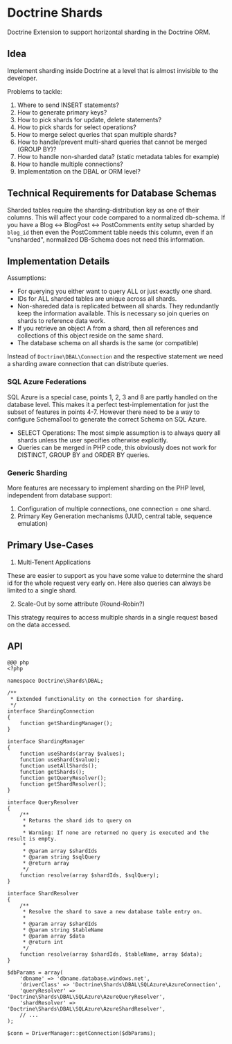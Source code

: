 # Doctrine Shards

Doctrine Extension to support horizontal sharding in the Doctrine ORM.

## Idea

Implement sharding inside Doctrine at a level that is almost invisible to the developer.

Problems to tackle:

1. Where to send INSERT statements?
2. How to generate primary keys?
3. How to pick shards for update, delete statements?
4. How to pick shards for select operations?
5. How to merge select queries that span multiple shards?
6. How to handle/prevent multi-shard queries that cannot be merged (GROUP BY)?
7. How to handle non-sharded data? (static metadata tables for example)
8. How to handle multiple connections?
9. Implementation on the DBAL or ORM level?

## Technical Requirements for Database Schemas

Sharded tables require the sharding-distribution key as one of their columns. This will affect your code compared to a normalized db-schema. If you have a Blog <-> BlogPost <-> PostComments entity setup sharded by `blog_id` then even the PostComment table needs this column, even if an "unsharded", normalized DB-Schema does not need this information.

## Implementation Details

Assumptions:

* For querying you either want to query ALL or just exactly one shard.
* IDs for ALL sharded tables are unique across all shards.
* Non-shareded data is replicated between all shards. They redundantly keep the information available. This is necessary so join queries on shards to reference data work.
* If you retrieve an object A from a shard, then all references and collections of this object reside on the same shard.
* The database schema on all shards is the same (or compatible)

Instead of `Doctrine\DBAL\Connection` and the respective statement we need a sharding aware connection that can distribute queries.

### SQL Azure Federations

SQL Azure is a special case, points 1, 2, 3 and 8 are partly handled on the database level. This makes it a perfect test-implementation for just the subset of features in points 4-7. However there need to be a way to configure SchemaTool to generate the correct Schema on SQL Azure.

* SELECT Operations: The most simple assumption is to always query all shards unless the user specifies otherwise explicitly.
* Queries can be merged in PHP code, this obviously does not work for DISTINCT, GROUP BY and ORDER BY queries.

### Generic Sharding

More features are necessary to implement sharding on the PHP level, independent from database support:

1. Configuration of multiple connections, one connection = one shard.
2. Primary Key Generation mechanisms (UUID, central table, sequence emulation)

## Primary Use-Cases

1. Multi-Tenent Applications

These are easier to support as you have some value to determine the shard id for the whole request very early on.
Here also queries can always be limited to a single shard.

2. Scale-Out by some attribute (Round-Robin?)

This strategy requires to access multiple shards in a single request based on the data accessed.

## API

    @@@ php
    <?php

    namespace Doctrine\Shards\DBAL;

    /**
     * Extended functionality on the connection for sharding.
     */
    interface ShardingConnection
    {
        function getShardingManager();
    }

    interface ShardingManager
    {
        function useShards(array $values);
        function useShard($value);
        function usetAllShards();
        function getShards();
        function getQueryResolver();
        function getShardResolver();
    }

    interface QueryResolver
    {
        /**
         * Returns the shard ids to query on
         *
         * Warning: If none are returned no query is executed and the result is empty.
         * 
         * @param array $shardIds
         * @param string $sqlQuery
         * @return array 
         */
        function resolve(array $shardIds, $sqlQuery);
    }

    interface ShardResolver
    {
        /**
         * Resolve the shard to save a new database table entry on. 
         * 
         * @param array $shardIds
         * @param string $tableName
         * @param array $data
         * @return int
         */
        function resolve(array $shardIds, $tableName, array $data);
    }

    $dbParams = array(
        'dbname' => 'dbname.database.windows.net',
        'driverClass' => 'Doctrine\Shards\DBAL\SQLAzure\AzureConnection',
        'queryResolver' => 'Doctrine\Shards\DBAL\SQLAzure\AzureQueryResolver',
        'shardResolver' => 'Doctrine\Shards\DBAL\SQLAzure\AzureShardResolver',
        // ...
    );

    $conn = DriverManager::getConnection($dbParams);


